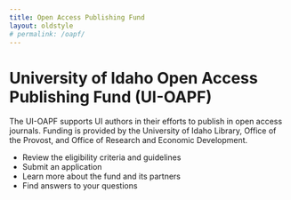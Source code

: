 ```yaml
---
title: Open Access Publishing Fund
layout: oldstyle
# permalink: /oapf/
---
```


# University of Idaho Open Access Publishing Fund (UI-OAPF)
The UI-OAPF supports UI authors in their efforts to publish in open access journals. Funding is provided by the University of Idaho Library, Office of the Provost, and Office of Research and Economic Development.

* Review the eligibility criteria and guidelines
* Submit an application
* Learn more about the fund and its partners
* Find answers to your questions
